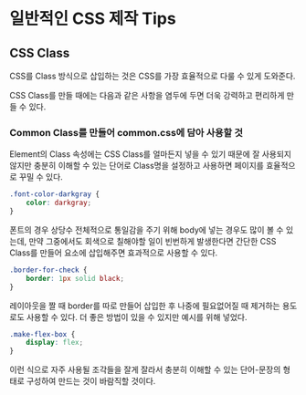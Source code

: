 # 일반적인 CSS 제작 Tips

## CSS Class

CSS를 Class 방식으로 삽입하는 것은 CSS를 가장 효율적으로 다룰 수 있게 도와준다.

CSS Class를 만들 때에는 다음과 같은 사항을 염두에 두면 더욱 강력하고 편리하게 만들 수 있다.

### Common Class를 만들어 common.css에 담아 사용할 것

Element의 Class 속성에는 CSS Class를 얼마든지 넣을 수 있기 때문에 잘 사용되지 않지만 충분히 이해할 수 있는 단어로 Class명을 설정하고 사용하면 페이지를 효율적으로 꾸밀 수 있다.

~~~css
.font-color-darkgray {
    color: darkgray;
}
~~~

폰트의 경우 상당수 전체적으로 통일감을 주기 위해 body에 넣는 경우도 많이 볼 수 있는데, 만약 그중에서도 회색으로 칠해야할 일이 빈번하게 발생한다면 간단한 CSS Class를 만들어 요소에 삽입해주면 효과적으로 사용할 수 있다.

~~~css
.border-for-check {
    border: 1px solid black;
}
~~~

레이아웃을 짤 때 border를 따로 만들어 삽입한 후 나중에 필요없어질 때 제거하는 용도로도 사용할 수 있다.
더 좋은 방법이 있을 수 있지만 예시를 위해 넣었다.

~~~css
.make-flex-box {
    display: flex;
}
~~~

이런 식으로 자주 사용될 조각들을 잘게 잘라서 충분히 이해할 수 있는 단어-문장의 형태로 구성하여 만드는 것이 바람직할 것이다.

###
